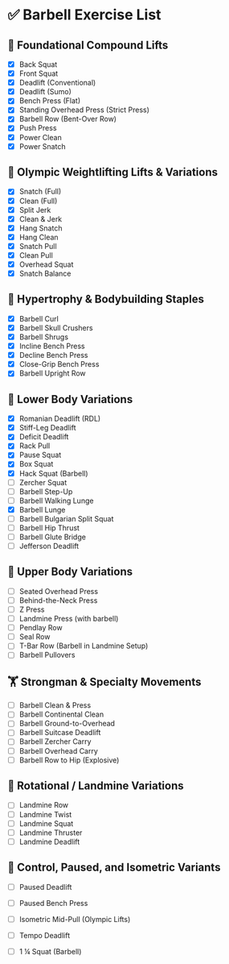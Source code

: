 # ✅ Barbell Exercise List

## 🧱 Foundational Compound Lifts
- [X] Back Squat
- [X] Front Squat
- [X] Deadlift (Conventional)
- [X] Deadlift (Sumo)
- [X] Bench Press (Flat)
- [X] Standing Overhead Press (Strict Press)
- [X] Barbell Row (Bent-Over Row)
- [X] Push Press
- [X] Power Clean
- [X] Power Snatch

## 🥇 Olympic Weightlifting Lifts & Variations
- [X] Snatch (Full)
- [X] Clean (Full)
- [X] Split Jerk
- [X] Clean & Jerk
- [X] Hang Snatch
- [X] Hang Clean
- [X] Snatch Pull
- [X] Clean Pull
- [X] Overhead Squat
- [X] Snatch Balance

## 💪 Hypertrophy & Bodybuilding Staples
- [X] Barbell Curl
- [X] Barbell Skull Crushers
- [X] Barbell Shrugs
- [X] Incline Bench Press
- [X] Decline Bench Press
- [X] Close-Grip Bench Press
- [X] Barbell Upright Row

## 🦵 Lower Body Variations
- [X] Romanian Deadlift (RDL)
- [X] Stiff-Leg Deadlift
- [X] Deficit Deadlift
- [X] Rack Pull
- [X] Pause Squat
- [X] Box Squat
- [X] Hack Squat (Barbell)
- [ ] Zercher Squat
- [ ] Barbell Step-Up
- [ ] Barbell Walking Lunge
- [X] Barbell Lunge
- [ ] Barbell Bulgarian Split Squat
- [ ] Barbell Hip Thrust
- [ ] Barbell Glute Bridge
- [ ] Jefferson Deadlift

## 💪 Upper Body Variations
- [ ] Seated Overhead Press
- [ ] Behind-the-Neck Press
- [ ] Z Press
- [ ] Landmine Press (with barbell)
- [ ] Pendlay Row
- [ ] Seal Row
- [ ] T-Bar Row (Barbell in Landmine Setup)
- [ ] Barbell Pullovers

## 🏋️ Strongman & Specialty Movements
- [ ] Barbell Clean & Press
- [ ] Barbell Continental Clean
- [ ] Barbell Ground-to-Overhead
- [ ] Barbell Suitcase Deadlift
- [ ] Barbell Zercher Carry
- [ ] Barbell Overhead Carry
- [ ] Barbell Row to Hip (Explosive)

## 🔁 Rotational / Landmine Variations
- [ ] Landmine Row
- [ ] Landmine Twist
- [ ] Landmine Squat
- [ ] Landmine Thruster
- [ ] Landmine Deadlift

## 🧠 Control, Paused, and Isometric Variants
- [ ] Paused Deadlift
- [ ] Paused Bench Press
- [ ] Isometric Mid-Pull (Olympic Lifts)
- [ ] Tempo Deadlift
- [ ] 1 ¼ Squat (Barbell)

